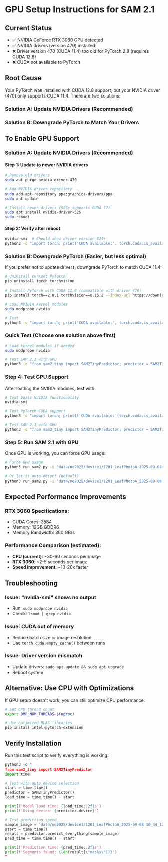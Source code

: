 # GPU Setup Instructions for SAM 2.1

## Current Status
- ✅ NVIDIA GeForce RTX 3060 GPU detected
- ✅ NVIDIA drivers (version 470) installed
- ❌ Driver version 470 (CUDA 11.4) too old for PyTorch 2.8 (requires CUDA 12.8)
- ❌ CUDA not available to PyTorch

## Root Cause
Your PyTorch was installed with CUDA 12.8 support, but your NVIDIA driver (470) only supports CUDA 11.4. There are two solutions:

### Solution A: Update NVIDIA Drivers (Recommended)
### Solution B: Downgrade PyTorch to Match Your Drivers

## To Enable GPU Support

### Solution A: Update NVIDIA Drivers (Recommended)

#### Step 1: Update to newer NVIDIA drivers
```bash
# Remove old drivers
sudo apt purge nvidia-driver-470

# Add NVIDIA driver repository
sudo add-apt-repository ppa:graphics-drivers/ppa
sudo apt update

# Install newer drivers (525+ supports CUDA 12)
sudo apt install nvidia-driver-525
sudo reboot
```

#### Step 2: Verify after reboot
```bash
nvidia-smi  # Should show driver version 525+
python3 -c "import torch; print('CUDA available:', torch.cuda.is_available())"
```

### Solution B: Downgrade PyTorch (Easier, but less optimal)

If you prefer not to update drivers, downgrade PyTorch to match CUDA 11.4:

```bash
# Uninstall current PyTorch
pip uninstall torch torchvision

# Install PyTorch with CUDA 11.8 (compatible with driver 470)
pip install torch==2.0.1 torchvision==0.15.2 --index-url https://download.pytorch.org/whl/cu118

# Load NVIDIA kernel modules
sudo modprobe nvidia

# Test
python3 -c "import torch; print('CUDA available:', torch.cuda.is_available())"
```

### Quick Test (Choose one solution above first)
```bash
# Load kernel modules if needed
sudo modprobe nvidia

# Test SAM 2.1 with GPU
python3 -c "from sam2_tiny import SAM2TinyPredictor; predictor = SAM2TinyPredictor()"
```

### Step 4: Test GPU Support
After loading the NVIDIA modules, test with:

```bash
# Test basic NVIDIA functionality
nvidia-smi

# Test PyTorch CUDA support
python3 -c "import torch; print(f'CUDA available: {torch.cuda.is_available()}'); print(f'GPU: {torch.cuda.get_device_name(0) if torch.cuda.is_available() else \"None\"}')"

# Test SAM 2.1 with GPU
python3 -c "from sam2_tiny import SAM2TinyPredictor; predictor = SAM2TinyPredictor()"
```

### Step 5: Run SAM 2.1 with GPU
Once GPU is working, you can force GPU usage:

```bash
# Force GPU usage
python3 run_sam2.py -i "data/ne2025/device1/1201_LeafPhotoA_2025-09-08 10_44_12.793-05_00.jpg" -m auto --device cuda

# Or let it auto-detect (default)
python3 run_sam2.py -i "data/ne2025/device1/1201_LeafPhotoA_2025-09-08 10_44_12.793-05_00.jpg" -m auto
```

## Expected Performance Improvements

### RTX 3060 Specifications:
- CUDA Cores: 3584
- Memory: 12GB GDDR6
- Memory Bandwidth: 360 GB/s

### Performance Comparison (estimated):
- **CPU (current)**: ~30-60 seconds per image
- **RTX 3060**: ~2-5 seconds per image
- **Speed improvement**: ~10-20x faster

## Troubleshooting

### Issue: "nvidia-smi" shows no output
- Run: `sudo modprobe nvidia`
- Check: `lsmod | grep nvidia`

### Issue: CUDA out of memory
- Reduce batch size or image resolution
- Use `torch.cuda.empty_cache()` between runs

### Issue: Driver version mismatch
- Update drivers: `sudo apt update && sudo apt upgrade`
- Reboot system

## Alternative: Use CPU with Optimizations
If GPU setup doesn't work, you can still optimize CPU performance:

```bash
# Set CPU thread count
export OMP_NUM_THREADS=$(nproc)

# Use optimized BLAS libraries
pip install intel-pytorch-extension
```

## Verify Installation
Run this test script to verify everything is working:

```python
python3 -c "
from sam2_tiny import SAM2TinyPredictor
import time

# Test with auto device selection
start = time.time()
predictor = SAM2TinyPredictor()
load_time = time.time() - start

print(f'Model load time: {load_time:.2f}s')
print(f'Using device: {predictor.device}')

# Test prediction speed
sample_image = 'data/ne2025/device1/1201_LeafPhotoA_2025-09-08 10_44_12.793-05_00.jpg'
start = time.time()
result = predictor.predict_everything(sample_image)
pred_time = time.time() - start

print(f'Prediction time: {pred_time:.2f}s')
print(f'Segments found: {len(result[\"masks\"])}')
"
```